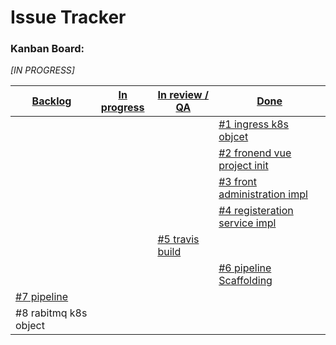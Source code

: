 # Issue Tracker
### Kanban Board:

_[IN PROGRESS]_

|[Backlog](./backlog/)|[In progress](./progress/)|[In review / QA](./review/)|[Done](./done/)|
|---------------------|--------------------------|---------------------------|---------------|
||||[#1 ingress k8s objcet](./done/1-ingress-infra.md)|
||||[#2 fronend vue project init](./done/2-vue-init.md)|
||||[#3 front administration impl](./done/3-front-impl.md)|
||||[#4 registeration service impl](./done/4-registeration-impl.md)|
|||[#5 travis build](./review/5-travis-build.md)||
||||[#6 pipeline Scaffolding](./done/6-pipeline-Scaffolding.md)|
|[#7 pipeline](./backlog/7-pipeline.md)|
|#8 rabitmq k8s object|


